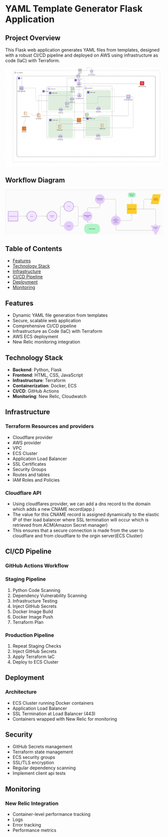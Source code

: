 # YAML Template Generator Flask Application

## Project Overview

This Flask web application generates YAML files from templates, designed with a robust CI/CD pipeline and deployed on AWS using infrastructure as code (IaC) with Terraform.

![Project Architecture Diagram](/static/rm_images/infra_diagram.jpg)

## Workflow Diagram

![Workflow Diagram](/static/rm_images/flow%20chart.jpg)

## Table of Contents

- [Features](#features)
- [Technology Stack](#technology-stack)
- [Infrastructure](#infrastructure)
- [CI/CD Pipeline](#cicd-pipeline)
- [Deployment](#deployment)
- [Monitoring](#monitoring)

## Features

- Dynamic YAML file generation from templates
- Secure, scalable web application
- Comprehensive CI/CD pipeline
- Infrastructure as Code (IaC) with Terraform
- AWS ECS deployment
- New Relic monitoring integration

## Technology Stack

- **Backend**: Python, Flask
- **Frontend**: HTML, CSS, JavaScript
- **Infrastructure**: Terraform
- **Containerization**: Docker, ECS
- **CI/CD**: GitHub Actions
- **Monitoring**: New Relic, Cloudwatch

## Infrastructure

### Terraform Resources and providers

- Cloudflare provider
- AWS provider
- VPC
- ECS Cluster
- Application Load Balancer
- SSL Certificates
- Security Groups
- Routes and tables
- IAM Roles and Policies

### Cloudflare API

- Using cloudflares provider, we can add a dns record to the domain which adds a new CNAME record(app.)
- The value for this CNAME record is assigned dynamically to the elastic IP of ther load balancer where SSL termination will occur which is retrieved from ACM(Amazon Secret manager)
- This ensures that a secure connection is made from the user to cloudflare and from cloudflare to the orgin server(ECS Cluster)

## CI/CD Pipeline

### GitHub Actions Workflow

### Staging Pipeline

1. Python Code Scanning
2. Dependency Vulnerability Scanning
3. Infrastructure Testing
4. Inject GitHub Secrets
5. Docker Image Build
6. Docker Image Push
7. Terraform Plan

### Production Pipeline

1. Repeat Staging Checks
2. Inject GitHub Secrets
3. Apply Terraform IaC
4. Deploy to ECS Cluster

## Deployment

### Architecture

- ECS Cluster running Docker containers
- Application Load Balancer
- SSL Termination at Load Balancer (443)
- Containers wrapped with New Relic for monitoring

## Security

- GitHub Secrets management
- Terraform state management
- ECS security groups
- SSL/TLS encryption
- Regular dependency scanning
- Implement client api tests

## Monitoring

### New Relic Integration

- Container-level performance tracking
- Logs
- Error tracking
- Performance metrics
